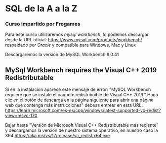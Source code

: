 # SQL de la A a la Z

### Curso impartido por Frogames

Para este curso utilizaremos *mysql workbench*, lo podemos descargar desde la URL oficial: https://www.mysql.com/products/workbench/ respaldado por *Oracle* y compatible para Windows, Mac y Linux

Descargaremos la version de MySQL Workbench 8.0.41

## MySql Workbench requires the Visual C++ 2019 Redistributable

Si en la instalacion aparece este mensaje de error: "MySQL Workbench requiere que se instale el paquete redistribuible de Visual C++ 2019." Haga clic en el botón de descarga en la página siguiente para abrir una página web que contenga más instrucciones" debeas entrear en esta URL: https://learn.microsoft.com/es-es/cpp/windows/latest-supported-vc-redist?view=msvc-170 

Bajar hasta "Versión de Microsoft Visual C++ Redistributable más reciente" y descargamos la version de nuestro sistema operativo, en nuestro caso la X64 https://aka.ms/vs/17/release/vc_redist.x64.exe 
